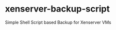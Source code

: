 xenserver-backup-script
=======================

Simple Shell Script based Backup for Xenserver VMs
